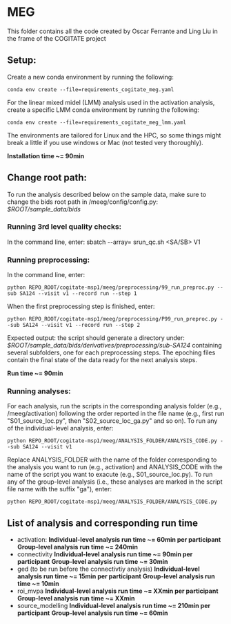 # MEG
This folder contains all the code created by Oscar Ferrante and Ling Liu in the frame of the COGITATE project

## Setup:
Create a new conda environment by running the following:
```
conda env create --file=requirements_cogitate_meg.yaml
```
For the linear mixed midel (LMM) analysis used in the activation analysis, create a specific LMM conda environment by running the following:
```
conda env create --file=requirements_cogitate_meg_lmm.yaml
```
The environments are tailored for Linux and the HPC, so some things might break a little if you use windows or Mac 
(not tested very thoroughly).

**Installation time ~= 90min**

## Change root path:
To run the analysis described below on the sample data, make sure to change the bids root path in /meeg/config/config.py:
*$ROOT/sample_data/bids*

### Running 3rd level quality checks:
In the command line, enter:
sbatch --array=<subjectID> srun_qc.sh <SA/SB> V1

### Running preprocessing:
In the command line, enter:
```
python REPO_ROOT/cogitate-msp1/meeg/preprocessing/99_run_preproc.py --sub SA124 --visit v1 --record run --step 1
```
When the first preprocessing step is finished, enter:
```
python REPO_ROOT/cogitate-msp1/meeg/preprocessing/P99_run_preproc.py --sub SA124 --visit v1 --record run --step 2
```
Expected output: the script should generate a directory under:
*$ROOT/sample_data/bids/derivatives/preprocessing/sub-SA124*
containing several subfolders, one for each preprocessing steps. The epoching files contain the final state of 
the data ready for the next analysis steps.

**Run time ~= 90min**

### Running analyses:
For each analysis, run the scripts in the corresponding analysis folder (e.g., /meeg/activation) following the order
reported in the file name (e.g., first run "S01_source_loc.py", then "S02_source_loc_ga.py" and so on).
To run any of the individual-level analysis, enter:
```
python REPO_ROOT/cogitate-msp1/meeg/ANALYSIS_FOLDER/ANALYSIS_CODE.py --sub SA124 --visit v1
```
Replace ANALYSIS_FOLDER with the name of the folder corresponding to the analysis you want to run (e.g., activation)
and ANALYSIS_CODE with the name of the script you want to exacute (e.g., S01_source_loc.py).
To run any of the group-level analysis (i.e., these analyses are marked in the script file name with the suffix "ga"), enter:
```
python REPO_ROOT/cogitate-msp1/meeg/ANALYSIS_FOLDER/ANALYSIS_CODE.py
```

## List of analysis and corresponding run time
- activation:
**Individual-level analysis run time ~= 60min per participant**
**Group-level analysis run time ~= 240min**
- connectivity
**Individual-level analysis run time ~= 90min per participant**
**Group-level analysis run time ~= 30min**
- ged (to be run before the connectivtiy analysis)
**Individual-level analysis run time ~= 15min per participant**
**Group-level analysis run time ~= 10min**
- roi_mvpa
**Individual-level analysis run time ~= XXmin per participant**
**Group-level analysis run time ~= XXmin**
- source_modelling
**Individual-level analysis run time ~= 210min per participant**
**Group-level analysis run time ~= 60min**
